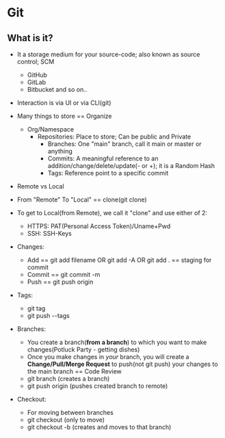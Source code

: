 # Git

## What is it?

- It a storage medium for your source-code; also known as source control; SCM
  - GitHub
  - GitLab
  - Bitbucket
and so on..

- Interaction is via UI or via CLI(git)

- Many things to store == Organize
  - Org/Namespace
    - Repositories: Place to store; Can be public and Private
      - Branches: One "main" branch, call it main or master or anything
      - Commits: A meaningful reference to an addition/change/delete/update(- or +); it is a Random Hash
      - Tags: Reference point to a specific commit

- Remote vs Local

- From "Remote" To "Local" == clone(git clone)

- To get to Local(from Remote), we call it "clone" and use either of 2:
  - HTTPS: PAT(Personal Access Token)/Uname+Pwd
  - SSH: SSH-Keys

- Changes:
  - Add == git add filename OR git add -A OR git add . == staging for commit
  - Commit == git commit -m
  - Push == git push origin <branch-name>

- Tags:
  - git tag <tagName> <commitId>
  - git push --tags

- Branches:
  - You create a branch(**from a branch**) to which you want to make changes(Potluck Party - getting dishes)
  - Once you make changes in _your_ branch, you will create a **Change/Pull/Merge Request** to push(not git push) your changes to the main branch == Code Review
  - git branch <branchName>(creates a branch)
  - git push origin <branchName>(pushes created branch to remote)

- Checkout:
  - For moving between branches
  - git checkout <branchName>(only to move)
  - git checkout -b <branchName>(creates and moves to that branch)
